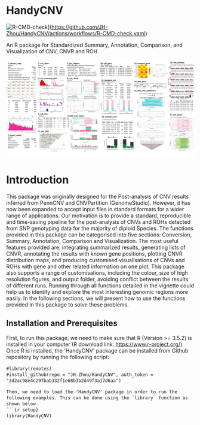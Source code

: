 # HandyCNV
![R-CMD-check](https://github.com/JH-Zhou/HandyCNV/actions/workflows/R-CMD-check.yaml/badge.svg)](https://github.com/JH-Zhou/HandyCNV/actions/workflows/R-CMD-check.yaml)

An R package for Standardized Summary, Annotation, Comparison, and Visualization of CNV, CNVR and ROH

![Fig.1 Working Flow](https://github.com/JH-Zhou/HandyCNV/blob/master/vignettes/High_resolution_pipeline_HandyCNV.png)

# Introduction
This package was originally designed for the Post-analysis of CNV results inferred from PennCNV and CNVPartition (GenomeStudio). However, it has now been expanded to accept input files in standard formats for a wider range of applications. Our motivation is to provide a standard, reproducible and time-saving pipeline for the post-analysis of CNVs and ROHs detected from SNP genotyping data for the majority of diploid Species. The functions provided in this package can be categorised into five sections: Conversion, Summary, Annotation, Comparison and Visualization. The most useful features provided are: integrating summarized results, generating lists of CNVR, annotating the results with known gene positions, plotting CNVR distribution maps, and producing customised visualisations of CNVs and ROHs with gene and other related information on one plot. This package also supports a range of customisations, including the colour, size of high resolution figures, and output folder, avoiding conflict between the results of different runs. Running through all functions detailed in the vignette could help us to identify and explore the most interesting genomic regions more easily. In the following sections, we will present how to use the functions provided in this package to solve these problems.

## Installation and Prerequisites
First, to run this package, we need to make sure that R (Version >= 3.5.2) is installed in your computer (R download link: https://www.r-project.org/). Once R is installed, the 'HandyCNV' package can be installed from Github repository by running the following script:
```{r}
#library(remotes)
#install_github(repo = "JH-Zhou/HandyCNV", auth_token = "3d2ac98e4c297bab332f1e68b3b2d49f3a17d6aa")
```

```
Then, we need to load the 'HandyCNV' package in order to run the following examples. This can be done using the `library` function as shown below.
```{r setup}
library(HandyCNV)
```
